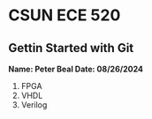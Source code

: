 # CSUN ECE 520
## Gettin Started with Git
**Name: Peter Beal
Date: 08/26/2024**


1. FPGA
2. VHDL
3. Verilog


